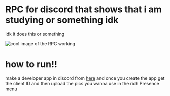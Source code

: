 # RPC for discord that shows that i am studying or something idk

idk it does this or something

![cool image of the RPC working](https://media.discordapp.net/attachments/878388470207365143/936466211443703869/unknown.png)

# how to run!!

make a developer app in discord from [here](https://discord.com/developers/applications) and once you create the app get the client ID and then upload the pics you wanna use in the rich Presence menu
